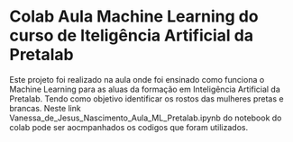 # Colab Aula Machine Learning do curso de Iteligência Artificial da Pretalab
Este projeto foi realizado na aula onde foi ensinado como funciona o Machine Learning para as aluas da formação em Inteligência Artificial da Pretalab. Tendo como objetivo identificar os rostos das mulheres pretas e brancas. 
Neste link Vanessa_de_Jesus_Nascimento_Aula_ML_Pretalab.ipynb do notebook do colab pode ser aocmpanhados os codigos que foram utilizados.
